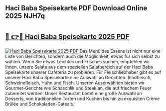 ## Haci Baba Speisekarte PDF Download Online 2025 NJH7q

# <h2><a href="http://gcao69.nevu.top/?p=Haci+Baba+Speisekarte">🔗 👉🔴 Haci Baba Speisekarte 2025 PDF</a></h2>

[![Haci Baba Speisekarte 2025 PDF](https://i.imgur.com/dBaPXMq.png)](http://gcao69.nevu.top/?p=Haci+Baba+Speisekarte)
Das Menü des Essens ist nicht nur eine Liste von Gerichten, sondern auch die Möglichkeit, etwas für sich selbst zu wählen. Wenn Sie etwas Leichtes und Frisches suchen, empfehlen wir Ihnen, unsere Salate aus dem speziellen Salatbereich auf der Haci Baba Speisekarte unserer Cafeteria zu probieren. Für Fleischliebhaber gibt es auf unserer Haci Baba Speisekarte eine Auswahl an Gerichten: Rindfleisch, Schweinefleisch, Huhn und Fisch. Unseren Auserwählten bieten wir Gourmet-Gerichte wie Schaschlik und Steak an, die auf frischem Feuer zubereitet werden. Unser Restaurant bietet eine große Auswahl an Desserts, von traditionellen Torten und Kuchen bis hin zu exquisiten Crème Brûlée und Schokoladen-Gateais.
